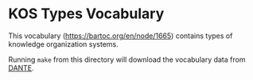# KOS Types Vocabulary

This vocabulary (https://bartoc.org/en/node/1665) contains types of knowledge organization systems.

Running <code>make</code> from this directory will download the vocabulary data from [DANTE](https://api.dante.gbv.de/).